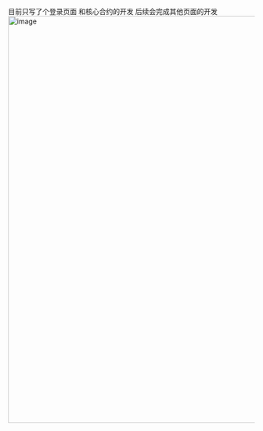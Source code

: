 目前只写了个登录页面 和核心合约的开发   后续会完成其他页面的开发
<img width="1521" height="831" alt="image" src="https://github.com/user-attachments/assets/5dc5ba94-8249-43ee-970c-7e1a4a1e2d03" />
